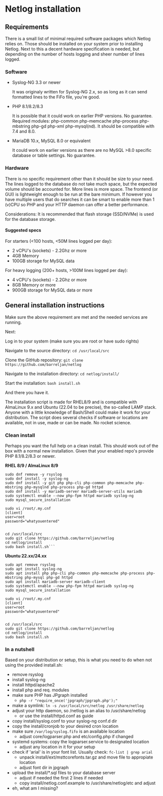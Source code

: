 # Netlog installation

## Requirements

There is a small list of minimal required software packages which Netlog
relies on. Those should be installed on your system prior to installing
Netlog. Next to this a decent hardware specification is needed, but
depending on the number of hosts logging and sheer number of lines logged.

### Software
- Syslog-NG 3.3 or newer

  It was originaly written for Syslog-NG 2.x, so as long as it can send
  formatted lines to the FiFo file, you're good.

- PHP 8.1/8.2/8.3

  It is possible that it could work on earlier PHP versions. No guarantee.
  Required modules: php-common php-memcache php-process php-mbstring php-gd
  php-xml php-mysql(nd). It should be compatible with 7.4 and 8.0.

- MariaDB 10.x, MySQL 8.0 or equivalent

  It could work on earlier versions as there are no MySQL >8.0 specific
  database or table settings. No guarantee.

### Hardware
There is no specific requirement other than it should be size to your need.
The lines logged to the database do not take much space, but the expected
volume should be accounted for. More lines is more space.
The frontend (or GUI) is lightweight enough to be run at the bare minimum.
If however you have multiple users that do searches it can be smart to
enable more than 1 (v)CPU so PHP and your HTTP daemon can offer a better
performance.

Considerations:
It is recommended that flash storage (SSD/NVMe) is used for the database
storage.

#### Suggested specs

For starters (<100 hosts, <50M lines logged per day):
- 2 vCPU's (sockets) - 2.2Ghz or more
- 4GB Memory
- 100GB storage for MySQL data

For heavy logging (200+ hosts, >100M lines logged per day):
- 4 vCPU's (sockets) - 2.2Ghz or more
- 8GB Memory or more
- 900GB storage for MySQL data or more

## General installation instructions

Make sure the above requirement are met and the needed services are running.

Next:

Log in to your system (make sure you are root or have sudo rights)<br />

Navigate to the source directory: ```cd /usr/local/src```<br />

Clone the GitHub repository: ```git clone https://github.com/barreljan/netlog``` <br />

Navigate to the installation directory: ```cd netlog/install/``` <br />

Start the installation: ```bash install.sh```

And there you have it. 

The installation script is made for RHEL8/9 and is compatible with 
AlmaLinux 9.x and Ubuntu (22.04 to be precise), the so-called LAMP stack.
Anyone with a little knowledge of Bash/Shell could make it work for your
distribution. The script does several checks if software or locations are 
available, not in use, made or can be made. No rocket science.

### Clean install

Perhaps you want the full help on a clean install. This should work out of 
the box with a normal new installation. Given that your enabled repo's provide 
PHP 8.1/8.2/8.3 or newer.

**RHEL 8/9 / AlmaLinux 8/9**

```
sudo dnf remove -y rsyslog
sudo dnf install -y syslog-ng
sudo dnf install -y git php php-cli php-common php-memcache php-mbstring php-mysqlnd php-process php-gd httpd
sudo dnf install -y mariadb-server mariadb-server-utils mariadb
sudo systemctl enable --now php-fpm httpd mariadb syslog-ng
sudo mysql_secure_installation

sudo vi /root/.my.cnf
[client]
user=root
password="whatyouentered"


cd /usr/local/src
sudo git clone https://github.com/barreljan/netlog
cd netlog/install
sudo bash install.sh```
```

**Ubuntu 22.xx/24.xx**

```
sudo apt remove rsyslog
sudo apt install syslog-ng
sudo apt install php php-cli php-common php-memcache php-process php-mbstring php-mysql php-gd httpd
sudo apt install mariadb-server mariadb-client
sudo systemctl enable --now php-fpm httpd mariadb syslog-ng
sudo mysql_secure_installation

sudo vi /root/.my.cnf
[client]
user=root
password="whatyouentered"


cd /usr/local/src
sudo git clone https://github.com/barreljan/netlog
cd netlog/install
sudo bash install.sh

```

### In a nutshell

Based on your distribution or setup, this is what you need to do when not using the
provided install.sh:
- remove rsyslog
- install syslog-ng
- install httpd/apache2
- install php and req. modules
- make sure PHP has JPgraph installed
  - `php -r "require_once('jpgraph/jpgraph.php');"`
- make a symlink: `ln -s /usr/local/src/netlog /usr/share/netlog`
- adjust your http daemon, so /netlog is an alias to /usr/share/netlog
  - or use the install/httpd.conf as guide
- copy install/syslog.conf to your syslog-ng conf.d dir
- copy the install/cronjob to your desired cron location
- make sure `/var/log/syslog.fifo` is an available location
  - adjust core/logparser.php and etc/config.php if changed
- systemd systems: copy the logparser.service to designated location
  - adjust any location in it for your setup
- check if 'arial' is in your font list. Usually check: `fc-list | grep arial`
  - unpack install/ext/msttcorefonts.tar.gz and move file to appropiate
    location
  - adjust font dir in jpgraph
- upload the install/*.sql files to your database server
  - adjust if needed the first 2 lines if needed
  - copy install/netlog.conf.example to /usr/share/netlog/etc and adjust
- eh, what am I missing?


